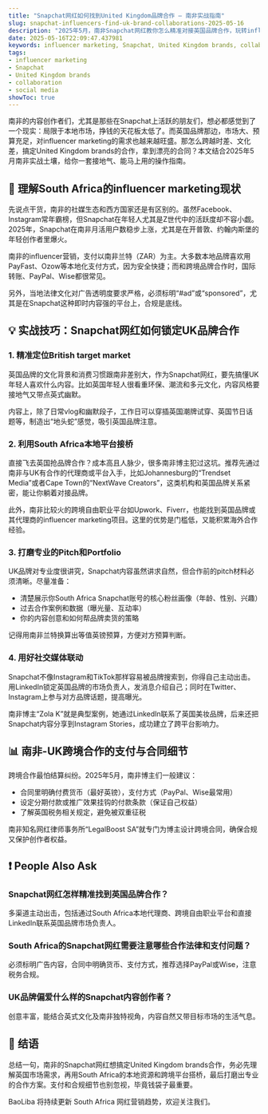 ```yaml
---
title: "Snapchat网红如何找到United Kingdom品牌合作 — 南非实战指南"
slug: snapchat-influencers-find-uk-brand-collaborations-2025-05-16
description: "2025年5月，南非Snapchat网红教你怎么精准对接英国品牌合作，玩转influencer marketing，提升跨境社交媒体变现能力。"
date: 2025-05-16T22:09:47.437981
keywords: influencer marketing, Snapchat, United Kingdom brands, collaboration, social media
tags:
- influencer marketing
- Snapchat
- United Kingdom brands
- collaboration
- social media
showToc: true
---
```


南非的内容创作者们，尤其是那些在Snapchat上活跃的朋友们，想必都感觉到了一个现实：局限于本地市场，挣钱的天花板太低了。而英国品牌那边，市场大、预算充足，对influencer marketing的需求也越来越旺盛。那怎么跨越时差、文化差，搞定United Kingdom brands的合作，拿到漂亮的合同？本文结合2025年5月南非实战土壤，给你一套接地气、能马上用的操作指南。

## 📢 理解South Africa的influencer marketing现状

先说点干货，南非的社媒生态和西方国家还是有区别的。虽然Facebook、Instagram常年霸榜，但Snapchat在年轻人尤其是Z世代中的活跃度却不容小觑。2025年，Snapchat在南非月活用户数稳步上涨，尤其是在开普敦、约翰内斯堡的年轻创作者里爆火。

南非的influencer营销，支付以南非兰特（ZAR）为主。大多数本地品牌喜欢用PayFast、Ozow等本地化支付方式，因为安全快捷；而和跨境品牌合作时，国际转账、PayPal、Wise都很常见。

另外，当地法律文化对广告透明度要求严格，必须标明“#ad”或“sponsored”，尤其是在Snapchat这种即时内容强的平台上，合规是底线。

## 💡 实战技巧：Snapchat网红如何锁定UK品牌合作

### 1. 精准定位British target market

英国品牌的文化背景和消费习惯跟南非差别大，作为Snapchat网红，要先搞懂UK年轻人喜欢什么内容。比如英国年轻人很看重环保、潮流和多元文化，内容风格要接地气又带点英式幽默。

内容上，除了日常vlog和幽默段子，工作日可以穿插英国潮牌试穿、英国节日话题等，制造出“地头蛇”感觉，吸引英国品牌注意。

### 2. 利用South Africa本地平台接桥

直接飞去英国抢品牌合作？成本高且人脉少，很多南非博主犯过这坑。推荐先通过南非与UK有合作的代理商或平台入手，比如Johannesburg的“Trendset Media”或者Cape Town的“NextWave Creators”，这类机构和英国品牌关系紧密，能让你躺着对接品牌。

此外，南非比较火的跨境自由职业平台如Upwork、Fiverr，也能找到英国品牌或其代理商的influencer marketing项目。这里的优势是门槛低，又能积累海外合作经验。

### 3. 打磨专业的Pitch和Portfolio

UK品牌对专业度很讲究，Snapchat内容虽然讲求自然，但合作前的pitch材料必须清晰。尽量准备：

- 清楚展示你South Africa Snapchat账号的核心粉丝画像（年龄、性别、兴趣）
- 过去合作案例和数据（曝光量、互动率）
- 你的内容创意和如何帮品牌卖货的策略

记得用南非兰特换算出等值英镑预算，方便对方预算判断。

### 4. 用好社交媒体联动

Snapchat不像Instagram和TikTok那样容易被品牌搜索到，你得自己主动出击。用LinkedIn锁定英国品牌的市场负责人，发消息介绍自己；同时在Twitter、Instagram上参与对方品牌话题，提高曝光。

南非博主“Zola K”就是典型案例，她通过LinkedIn联系了英国美妆品牌，后来还把Snapchat内容分享到Instagram Stories，成功建立了跨平台影响力。

## 📊 南非-UK跨境合作的支付与合同细节

跨境合作最怕结算纠纷。2025年5月，南非博主们一般建议：

- 合同里明确付费货币（最好英镑），支付方式（PayPal、Wise最常用）
- 设定分期付款或推广效果挂钩的付款条款（保证自己权益）
- 了解英国税务相关规定，避免被双重征税

南非知名网红律师事务所“LegalBoost SA”就专门为博主设计跨境合同，确保合规又保护创作者权益。

## ❗ People Also Ask

### Snapchat网红怎样精准找到英国品牌合作？

多渠道主动出击，包括通过South Africa本地代理商、跨境自由职业平台和直接LinkedIn联系英国品牌市场负责人。

### South Africa的Snapchat网红需要注意哪些合作法律和支付问题？

必须标明广告内容，合同中明确货币、支付方式，推荐选择PayPal或Wise，注意税务合规。

### UK品牌偏爱什么样的Snapchat内容创作者？

创意丰富，能结合英式文化及南非独特视角，内容自然又带目标市场的生活气息。

## 📢 结语

总结一句，南非的Snapchat网红想搞定United Kingdom brands合作，务必先理解英国市场需求，再用South Africa的本地资源和跨境平台搭桥，最后打磨出专业的合作方案。支付和合规细节也别忽视，毕竟钱袋子最重要。

BaoLiba 将持续更新 South Africa 网红营销趋势，欢迎关注我们。